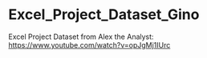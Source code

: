 # Excel_Project_Dataset_Gino


Excel Project Dataset from Alex the Analyst:
https://www.youtube.com/watch?v=opJgMj1IUrc


